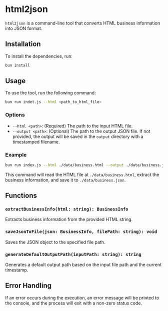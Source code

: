 # html2json

`html2json` is a command-line tool that converts HTML business information into JSON format.

## Installation

To install the dependencies, run:

```bash
bun install
```

## Usage

To use the tool, run the following command:

```bash
bun run indet.js --html <path_to_html_file>
```

### Options

- `--html <path>`: (Required) The path to the input HTML file.
- `--output <path>`: (Optional) The path to the output JSON file. If not provided, the output will be saved in the `output` directory with a timestamped filename.

### Example

```bash
bun run index.js --html ./data/business.html --output ./data/business.json
```

This command will read the HTML file at `./data/business.html`, extract the business information, and save it to `./data/business.json`.

## Functions

### `extractBusinessInfo(html: string): BusinessInfo`

Extracts business information from the provided HTML string.

### `saveJsonToFile(json: BusinessInfo, filePath: string): void`

Saves the JSON object to the specified file path.

### `generateDefaultOutputPath(inputPath: string): string`

Generates a default output path based on the input file path and the current timestamp.

## Error Handling

If an error occurs during the execution, an error message will be printed to the console, and the process will exit with a non-zero status code.
